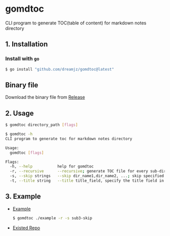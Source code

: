 # gomdtoc
CLI program to generate TOC(table of content) for markdown notes directory 

## 1. Installation

### Install with `go`

```sh
$ go install "github.com/dreamjz/gomdtoc@latest"
```

## Binary file

Download the binary file from [Release]() 

## 2. Usage

```sh
$ gomdtoc directory_path [flags]
```

```sh
$ gomdtoc -h
CLI program to generate toc for markdown notes directory

Usage:
  gomdtoc [flags]

Flags:
  -h, --help           help for gomdtoc
  -r, --recursive      --recursive; generate TOC file for every sub-directory
  -s, --skip strings   --skip dir_name1,dir_name2, ...; skip specified directories
  -t, --title string   --title title_field, specify the title field in frontmatter  (default "title")
```

## 3. Example

- [Example](./example)

  ```sh
  $ gomdtoc ./example -r -s sub3-skip 
  ```

- [Existed Repo](https://github.com/dreamjz/my-notes)



